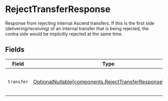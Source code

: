 # RejectTransferResponse

Response from rejecting internal Ascend transfers. If this is the first side (delivering/receiving) of an internal transfer that is being rejected, the contra side would be implicitly rejected at the same time.


## Fields

| Field                                                                                                                    | Type                                                                                                                     | Required                                                                                                                 | Description                                                                                                              |
| ------------------------------------------------------------------------------------------------------------------------ | ------------------------------------------------------------------------------------------------------------------------ | ------------------------------------------------------------------------------------------------------------------------ | ------------------------------------------------------------------------------------------------------------------------ |
| `transfer`                                                                                                               | [OptionalNullable[components.RejectTransferResponseTransfer]](../../models/components/rejecttransferresponsetransfer.md) | :heavy_minus_sign:                                                                                                       | The rejected transfer's resource                                                                                         |